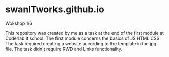 # swanITworks.github.io

Wokshop 1/6

This repository was created by me as a task at the end of the first module at Coderlab It school.
The first module concerns the basics of JS HTML CSS.
The task required creating a website according to the template in the jpg file.
The task didn't require RWD and Links functionality.
